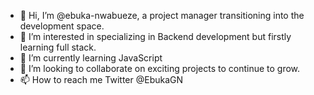 - 👋 Hi, I’m @ebuka-nwabueze, a project manager transitioning into the development space.
- 👀 I’m interested in specializing in Backend development but firstly learning full stack.
- 🌱 I’m currently learning JavaScript
- 💞️ I’m looking to collaborate on exciting projects to continue to grow.
- 📫 How to reach me Twitter @EbukaGN

<!---
ebuka-nwabueze/ebuka-nwabueze is a ✨ special ✨ repository because its `README.md` (this file) appears on your GitHub profile.
You can click the Preview link to take a look at your changes.
--->
